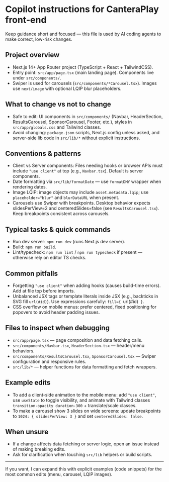 # Copilot instructions for CanteraPlay front-end

Keep guidance short and focused — this file is used by AI coding agents to make correct, low-risk changes.

## Project overview
- Next.js 14+ App Router project (TypeScript + React + TailwindCSS).
- Entry point: `src/app/page.tsx` (main landing page). Components live under `src/components/`.
- Swiper is used for carousels (`src/components/*Carousel.tsx`). Images use `next/image` with optional LQIP blur placeholders.

## What to change vs not to change
- Safe to edit: UI components in `src/components/` (Navbar, HeaderSection, ResultsCarousel, SponsorCarousel, Footer, etc.), styles in `src/app/globals.css` and Tailwind classes.
- Avoid changing: `package.json` scripts, Next.js config unless asked, and server-side lib code in `src/lib/*` without explicit instructions.

## Conventions & patterns
- Client vs Server components: Files needing hooks or browser APIs must include `"use client"` at top (e.g., `Navbar.tsx`). Default is server components.
- Date formatting via `src/lib/formatDate` — use `formatDMY` wrapper when rendering dates.
- Image LQIP: image objects may include `asset.metadata.lqip`; use `placeholder="blur"` and `blurDataURL` when present.
- Carousels use Swiper with breakpoints. Desktop behavior expects slidesPerView=2 and centeredSlides=false (see `ResultsCarousel.tsx`). Keep breakpoints consistent across carousels.

## Typical tasks & quick commands
- Run dev server: `npm run dev` (runs Next.js dev server).
- Build: `npm run build`.
- Lint/typecheck: `npm run lint` / `npm run typecheck` if present — otherwise rely on editor TS checks.

## Common pitfalls
- Forgetting `"use client"` when adding hooks (causes build-time errors). Add at file top before imports.
- Unbalanced JSX tags or template literals inside JSX (e.g., backticks in SVG fill `url(#id)`). Use expressions carefully: `fill={
  `url(#id)`
}`.
- CSS overflow on mobile menus: prefer centered, fixed positioning for popovers to avoid header padding issues.

## Files to inspect when debugging
- `src/app/page.tsx` — page composition and data fetching calls.
- `src/components/Navbar.tsx`, `HeaderSection.tsx` — header/menu behaviors.
- `src/components/ResultsCarousel.tsx`, `SponsorCarousel.tsx` — Swiper configuration and responsive rules.
- `src/lib/*` — helper functions for data formatting and fetch wrappers.

## Example edits
- To add a client-side animation to the mobile menu: add `"use client"`, use `useState` to toggle visibility, and animate with Tailwind classes `transition-opacity duration-300` + translate/scale classes.
- To make a carousel show 3 slides on wide screens: update breakpoints to `1024: { slidesPerView: 3 }` and set `centeredSlides: false`.

## When unsure
- If a change affects data fetching or server logic, open an issue instead of making breaking edits.
- Ask for clarification when touching `src/lib` helpers or build scripts.

---
If you want, I can expand this with explicit examples (code snippets) for the most common edits (menu, carousel, LQIP images).
